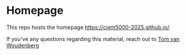 # Homepage

This repo hosts the homepage https://ciem5000-2025.github.io/.

If you've any questions regarding this material, reach out to [Tom van Woudenberg](mailto:T.R.vanWoudenberg@tudelft.nl)
